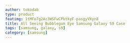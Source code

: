```yaml
---
author: tokodab
type: product
featimg: 1tMFo7g2Ac3WSFwCPktkyF-pasgyVXyn8
title: All Seeing Bubblegum Eye Samsung Galaxy S9 Case
tags: [samsung, galaxy, s9]
category: [samsung]
---
```


